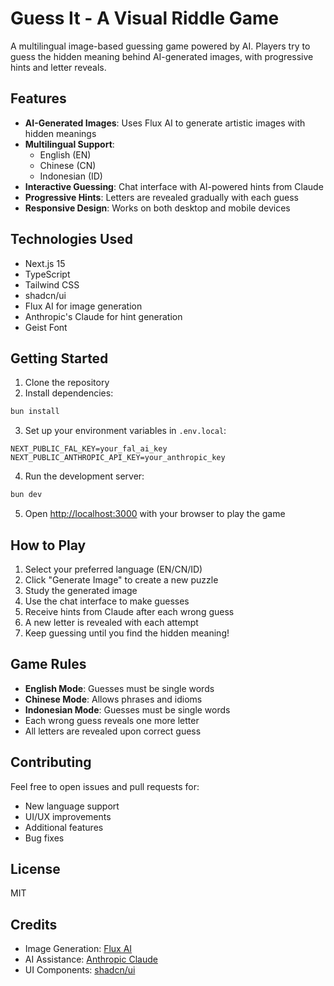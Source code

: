# Guess It - A Visual Riddle Game

A multilingual image-based guessing game powered by AI. Players try to guess the hidden meaning behind AI-generated images, with progressive hints and letter reveals.

## Features

- **AI-Generated Images**: Uses Flux AI to generate artistic images with hidden meanings
- **Multilingual Support**: 
  - English (EN)
  - Chinese (CN)
  - Indonesian (ID)
- **Interactive Guessing**: Chat interface with AI-powered hints from Claude
- **Progressive Hints**: Letters are revealed gradually with each guess
- **Responsive Design**: Works on both desktop and mobile devices

## Technologies Used

- Next.js 15
- TypeScript
- Tailwind CSS
- shadcn/ui
- Flux AI for image generation
- Anthropic's Claude for hint generation
- Geist Font

## Getting Started

1. Clone the repository
2. Install dependencies:
```bash
bun install
```

3. Set up your environment variables in `.env.local`:
```env
NEXT_PUBLIC_FAL_KEY=your_fal_ai_key
NEXT_PUBLIC_ANTHROPIC_API_KEY=your_anthropic_key
```

4. Run the development server:
```bash
bun dev
```

5. Open [http://localhost:3000](http://localhost:3000) with your browser to play the game

## How to Play

1. Select your preferred language (EN/CN/ID)
2. Click "Generate Image" to create a new puzzle
3. Study the generated image
4. Use the chat interface to make guesses
5. Receive hints from Claude after each wrong guess
6. A new letter is revealed with each attempt
7. Keep guessing until you find the hidden meaning!

## Game Rules

- **English Mode**: Guesses must be single words
- **Chinese Mode**: Allows phrases and idioms
- **Indonesian Mode**: Guesses must be single words
- Each wrong guess reveals one more letter
- All letters are revealed upon correct guess

## Contributing

Feel free to open issues and pull requests for:
- New language support
- UI/UX improvements
- Additional features
- Bug fixes

## License

MIT

## Credits

- Image Generation: [Flux AI](https://fal.ai)
- AI Assistance: [Anthropic Claude](https://anthropic.com)
- UI Components: [shadcn/ui](https://ui.shadcn.com)
